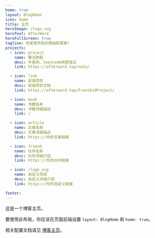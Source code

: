 ```yaml
---
home: true
layout: BlogHome
icon: home
title: 主页
heroImage: /logo.svg
heroText: AfterWard
heroFullScreen: true
tagline: 热爱是所有的理由和答案!
projects:
  - icon: project
    name: 算法刷题
    desc: 牛客网、leetcode刷题笔记
    link: https://afterward.top/note/

  - icon: link
    name: 前端项目
    desc: 前端项目文档
    link: https://afterward.top/frontEndProject/

  - icon: book
    name: 书籍名称
    desc: 书籍详细描述
    link: /

  - icon: article
    name: 文章名称
    desc: 文章详细描述
    link: https://你的文章链接

  - icon: friend
    name: 伙伴名称
    desc: 伙伴详细介绍
    link: https://你的伙伴链接

  - icon: /logo.svg
    name: 自定义项目
    desc: 自定义详细介绍
    link: https://你的自定义链接

footer:
---
```


这是一个博客主页。

要使用此布局，你应该在页面前端设置 `layout: BlogHome` 和 `home: true`。

相关配置文档请见 [博客主页](https://vuepress-theme-hope.github.io/v2/zh/guide/blog/home/)。
